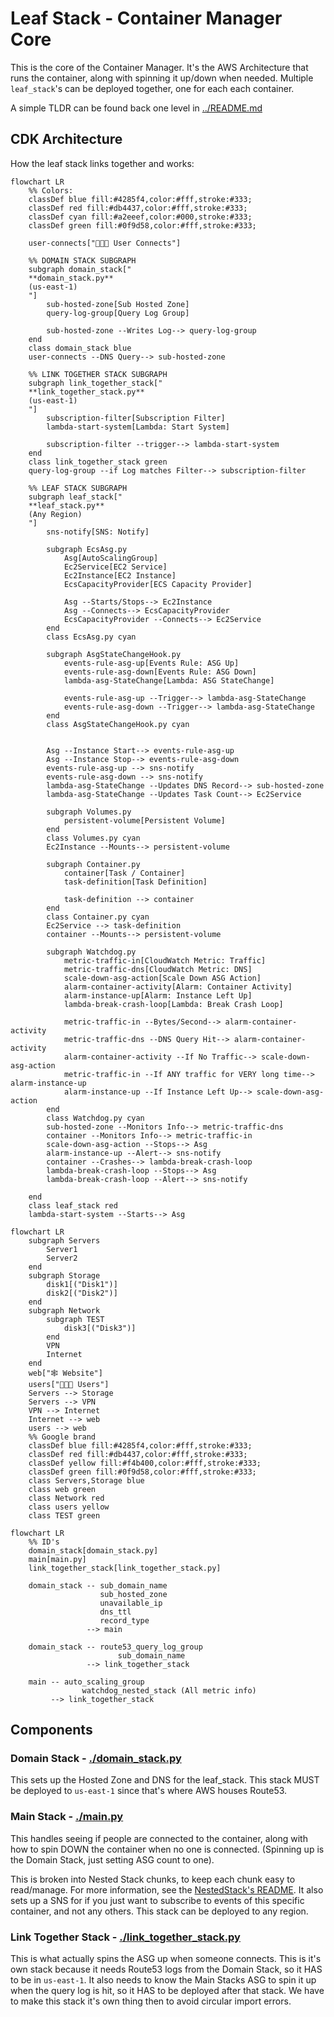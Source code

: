 # Leaf Stack - Container Manager Core

This is the core of the Container Manager. It's the AWS Architecture that runs the container, along with spinning it up/down when needed. Multiple `leaf_stack`'s can be deployed together, one for each each container.

A simple TLDR can be found back one level in [../README.md](../README.md#leaf-stack-summary)

## CDK Architecture

How the leaf stack links together and works:

```mermaid
flowchart LR
    %% Colors:
    classDef blue fill:#4285f4,color:#fff,stroke:#333;
    classDef red fill:#db4437,color:#fff,stroke:#333;
    classDef cyan fill:#a2eeef,color:#000,stroke:#333;
    classDef green fill:#0f9d58,color:#fff,stroke:#333;

    user-connects["🧑‍🤝‍🧑 User Connects"]

    %% DOMAIN STACK SUBGRAPH
    subgraph domain_stack["
    **domain_stack.py**
    (us-east-1)
    "]
        sub-hosted-zone[Sub Hosted Zone]
        query-log-group[Query Log Group]

        sub-hosted-zone --Writes Log--> query-log-group
    end
    class domain_stack blue
    user-connects --DNS Query--> sub-hosted-zone

    %% LINK TOGETHER STACK SUBGRAPH
    subgraph link_together_stack["
    **link_together_stack.py**
    (us-east-1)
    "]
        subscription-filter[Subscription Filter]
        lambda-start-system[Lambda: Start System]

        subscription-filter --trigger--> lambda-start-system
    end
    class link_together_stack green
    query-log-group --if Log matches Filter--> subscription-filter

    %% LEAF STACK SUBGRAPH
    subgraph leaf_stack["
    **leaf_stack.py**
    (Any Region)
    "]
        sns-notify[SNS: Notify]

        subgraph EcsAsg.py
            Asg[AutoScalingGroup]
            Ec2Service[EC2 Service]
            Ec2Instance[EC2 Instance]
            EcsCapacityProvider[ECS Capacity Provider]

            Asg --Starts/Stops--> Ec2Instance
            Asg --Connects--> EcsCapacityProvider
            EcsCapacityProvider --Connects--> Ec2Service
        end
        class EcsAsg.py cyan

        subgraph AsgStateChangeHook.py
            events-rule-asg-up[Events Rule: ASG Up]
            events-rule-asg-down[Events Rule: ASG Down]
            lambda-asg-StateChange[Lambda: ASG StateChange]

            events-rule-asg-up --Trigger--> lambda-asg-StateChange
            events-rule-asg-down --Trigger--> lambda-asg-StateChange
        end
        class AsgStateChangeHook.py cyan


        Asg --Instance Start--> events-rule-asg-up
        Asg --Instance Stop--> events-rule-asg-down
        events-rule-asg-up --> sns-notify
        events-rule-asg-down --> sns-notify
        lambda-asg-StateChange --Updates DNS Record--> sub-hosted-zone
        lambda-asg-StateChange --Updates Task Count--> Ec2Service

        subgraph Volumes.py
            persistent-volume[Persistent Volume]
        end
        class Volumes.py cyan
        Ec2Instance --Mounts--> persistent-volume

        subgraph Container.py
            container[Task / Container]
            task-definition[Task Definition]

            task-definition --> container
        end
        class Container.py cyan
        Ec2Service --> task-definition
        container --Mounts--> persistent-volume

        subgraph Watchdog.py
            metric-traffic-in[CloudWatch Metric: Traffic]
            metric-traffic-dns[CloudWatch Metric: DNS]
            scale-down-asg-action[Scale Down ASG Action]
            alarm-container-activity[Alarm: Container Activity]
            alarm-instance-up[Alarm: Instance Left Up]
            lambda-break-crash-loop[Lambda: Break Crash Loop]

            metric-traffic-in --Bytes/Second--> alarm-container-activity
            metric-traffic-dns --DNS Query Hit--> alarm-container-activity
            alarm-container-activity --If No Traffic--> scale-down-asg-action
            metric-traffic-in --If ANY traffic for VERY long time--> alarm-instance-up
            alarm-instance-up --If Instance Left Up--> scale-down-asg-action
        end
        class Watchdog.py cyan
        sub-hosted-zone --Monitors Info--> metric-traffic-dns
        container --Monitors Info--> metric-traffic-in
        scale-down-asg-action --Stops--> Asg
        alarm-instance-up --Alert--> sns-notify
        container --Crashes--> lambda-break-crash-loop
        lambda-break-crash-loop --Stops--> Asg
        lambda-break-crash-loop --Alert--> sns-notify

    end
    class leaf_stack red
    lambda-start-system --Starts--> Asg
```

```mermaid
flowchart LR
    subgraph Servers
        Server1
        Server2
    end
    subgraph Storage
        disk1[("Disk1")]
        disk2[("Disk2")]
    end
    subgraph Network
        subgraph TEST
            disk3[("Disk3")]
        end
        VPN
        Internet
    end
    web["🕸️ Website"]
    users["🧑‍🤝‍🧑 Users"]
    Servers --> Storage
    Servers --> VPN
    VPN --> Internet
    Internet --> web
    users --> web
    %% Google brand
    classDef blue fill:#4285f4,color:#fff,stroke:#333;
    classDef red fill:#db4437,color:#fff,stroke:#333;
    classDef yellow fill:#f4b400,color:#fff,stroke:#333;
    classDef green fill:#0f9d58,color:#fff,stroke:#333;
    class Servers,Storage blue
    class web green
    class Network red
    class users yellow
    class TEST green
```

```mermaid
flowchart LR
    %% ID's
    domain_stack[domain_stack.py]
    main[main.py]
    link_together_stack[link_together_stack.py]

    domain_stack -- sub_domain_name
                    sub_hosted_zone
                    unavailable_ip
                    dns_ttl
                    record_type
                 --> main

    domain_stack -- route53_query_log_group
                        sub_domain_name
                 --> link_together_stack

    main -- auto_scaling_group
                watchdog_nested_stack (All metric info)
         --> link_together_stack
```

## Components

### Domain Stack - [./domain_stack.py](./domain_stack.py)

This sets up the Hosted Zone and DNS for the leaf_stack. This stack MUST be deployed to `us-east-1` since that's where AWS houses Route53.

### Main Stack - [./main.py](./main.py)

This handles seeing if people are connected to the container, along with how to spin DOWN the container when no one is connected. (Spinning up is the Domain Stack, just setting ASG count to one).

This is broken into Nested Stack chunks, to keep each chunk easy to read/manage. For more information, see the [NestedStack's README](./NestedStacks/README.md). It also sets up a SNS for if you just want to subscribe to events of this specific container, and not any others. This stack can be deployed to any region.

### Link Together Stack - [./link_together_stack.py](./link_together_stack.py)

This is what actually spins the ASG up when someone connects. This is it's own stack because it needs Route53 logs from the Domain Stack, so it HAS to be in `us-east-1`. It also needs to know the Main Stacks ASG to spin it up when the query log is hit, so it HAS to be deployed after that stack. We have to make this stack it's own thing then to avoid circular import errors.
